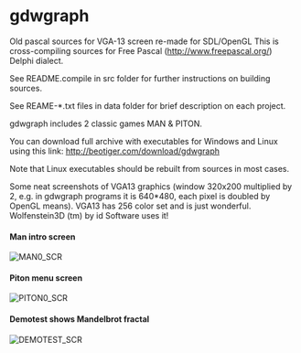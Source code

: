 # gdwgraph

Old pascal sources for VGA-13 screen re-made for SDL/OpenGL
This is cross-compiling sources for Free Pascal (http://www.freepascal.org/) Delphi dialect.

See README.compile in src folder for further instructions on building sources.

See REAME-*.txt files in data folder for brief description on each project.

gdwgraph includes 2 classic games MAN & PITON.

You can download full archive with executables for Windows and Linux using this link:
http://beotiger.com/download/gdwgraph

Note that Linux executables should be rebuilt from sources in most cases.

Some neat screenshots of VGA13 graphics (window 320x200 multiplied by 2, e.g. in gdwgraph programs it is 640*480, each pixel is doubled by OpenGL means). VGA13 has 256 color set and is just wonderful. Wolfenstein3D (tm) by id Software uses it!


<p>
 <h4>Man intro screen</h4>
 <img src="http://beotiger.com/inc/src/man0scr.jpg" alt="MAN0_SCR">
</p>
<p>
 <h4>Piton menu screen</h4>
 <img src="http://beotiger.com/inc/src/piton0scr.jpg" alt="PITON0_SCR">
</p>
<p>
 <h4>Demotest shows Mandelbrot fractal</h4>
 <img src="http://beotiger.com/inc/src/demotestscr.jpg" alt="DEMOTEST_SCR">
</p>
